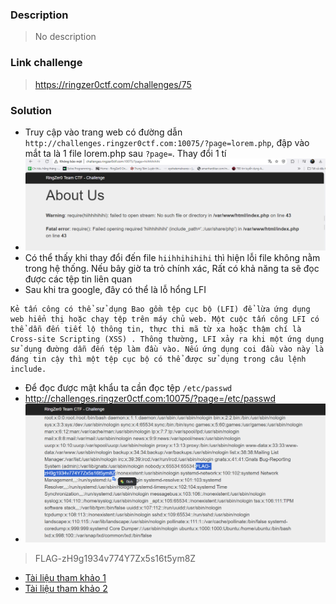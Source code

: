 ### Description 
> No description 
### Link challenge 
> https://ringzer0ctf.com/challenges/75
### Solution
- Truy cập vào trang web có đường dẫn `http://challenges.ringzer0ctf.com:10075/?page=lorem.php`, đập vào mắt ta là 1 file lorem.php sau `?page=`. Thay đổi 1 tí 
- ![image](image/1.PNG)
- Có thể thấy khi thay đổi đến file `hiihhihihihi` thì hiện lỗi file không nằm trong hệ thống. Nếu bây giờ ta trỏ chính xác, Rất có khả năng ta sẽ đọc được các tệp tin liên quan
- Sau khi tra google, đây có thể là lỗ hổng LFI 
```
Kẻ tấn công có thể sử dụng Bao gồm tệp cục bộ (LFI) để lừa ứng dụng web hiển thị hoặc chạy tệp trên máy chủ web. Một cuộc tấn công LFI có thể dẫn đến tiết lộ thông tin, thực thi mã từ xa hoặc thậm chí là Cross-site Scripting (XSS) . Thông thường, LFI xảy ra khi một ứng dụng sử dụng đường dẫn đến tệp làm đầu vào. Nếu ứng dụng coi đầu vào này là đáng tin cậy thì một tệp cục bộ có thể được sử dụng trong câu lệnh include.
```
- Để đọc được mật khẩu ta cần đọc tệp `/etc/passwd`
- http://challenges.ringzer0ctf.com:10075/?page=/etc/passwd
- ![image](image/2.PNG)
> FLAG-zH9g1934v774Y7Zx5s16t5ym8Z



- [Tài liệu tham khảo 1](https://www.acunetix.com/blog/articles/local-file-inclusion-lfi/)
- [Tài liệu tham khảo 2](https://medium.com/@errorfiathck/what-is-lfi-local-file-inclusion-vulnerability-c9372e25e389)